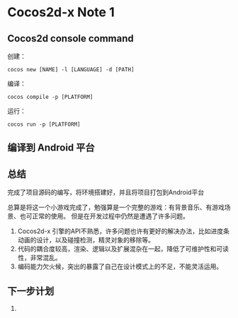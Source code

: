 # Cocos2d-x Note 1


## Cocos2d console command

创建：

`cocos new [NAME] -l [LANGUAGE] -d [PATH]`

编译：

`cocos compile -p [PLATFORM]`

运行：

`cocos run -p [PLATFORM]`

## 编译到 Android 平台 


## 总结

完成了项目源码的编写，将环境搭建好，并且将项目打包到Android平台

总算是将这一个小游戏完成了，勉强算是一个完整的游戏：有背景音乐、有游戏场景、也可正常的使用。
但是在开发过程中仍然是遭遇了许多问题。

1. Cocos2d-x 引擎的API不熟悉，许多问题也许有更好的解决办法，比如进度条动画的设计，以及碰撞检测，精灵对象的移除等。
2. 代码的耦合度较高，渲染、逻辑以及扩展混杂在一起，降低了可维护性和可读性，非常混乱。
3. 编码能力欠火候，突出的暴露了自己在设计模式上的不足，不能灵活运用。

## 下一步计划

1. 
